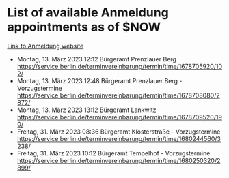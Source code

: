 # List of available Anmeldung appointments as of $NOW
[Link to Anmeldung website](https://service.berlin.de/terminvereinbarung/termin/tag.php?termin=1&anliegen[]=120686&dienstleisterlist=122210,122217,327316,122219,327312,122227,327314,122231,327346,122243,327348,122254,122252,329742,122260,329745,122262,329748,122271,327278,122273,327274,122277,327276,330436,122280,327294,122282,327290,122284,327292,122291,327270,122285,327266,122286,327264,122296,327268,150230,329760,122297,327286,122294,327284,122312,329763,122314,329775,122304,327330,122311,327334,122309,327332,317869,122281,327352,122279,329772,122283,122276,327324,122274,327326,122267,329766,122246,327318,122251,327320,122257,327322,122208,327298,122226,327300&herkunft=http%3A%2F%2Fservice.berlin.de%2Fdienstleistung%2F120686%2F)
- Montag, 13. März 2023 12:12 Bürgeramt Prenzlauer Berg https://service.berlin.de/terminvereinbarung/termin/time/1678705920/102/
- Montag, 13. März 2023 12:48 Bürgeramt Prenzlauer Berg - Vorzugstermine https://service.berlin.de/terminvereinbarung/termin/time/1678708080/2872/
- Montag, 13. März 2023 13:12 Bürgeramt Lankwitz https://service.berlin.de/terminvereinbarung/termin/time/1678709520/190/
- Freitag, 31. März 2023 08:36 Bürgeramt Klosterstraße - Vorzugstermine https://service.berlin.de/terminvereinbarung/termin/time/1680244560/3238/
- Freitag, 31. März 2023 10:12 Bürgeramt Tempelhof - Vorzugstermine https://service.berlin.de/terminvereinbarung/termin/time/1680250320/2899/
